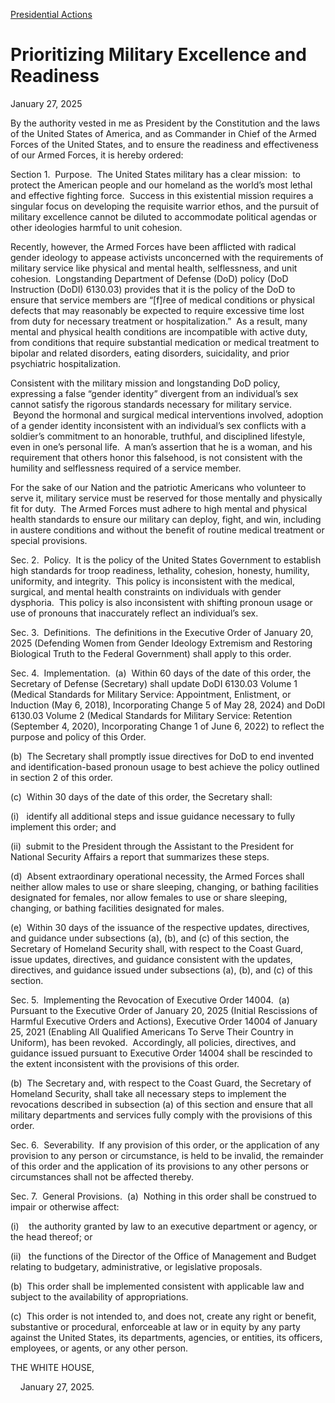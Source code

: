 [Presidential Actions](https://www.whitehouse.gov/presidential-actions/)

# 					Prioritizing Military Excellence and Readiness				

January 27, 2025

By the authority vested in me as President by the Constitution and the laws of the United States of America, and as Commander in Chief of the Armed Forces of the United States, and to ensure the readiness and effectiveness of our Armed Forces, it is hereby ordered:

Section 1.  Purpose.  The United States military has a clear mission:  to protect the American people and our homeland as the world’s most lethal and effective fighting force.  Success in this existential mission requires a singular focus on developing the requisite warrior ethos, and the pursuit of military excellence cannot be diluted to accommodate political agendas or other ideologies harmful to unit cohesion. 

Recently, however, the Armed Forces have been afflicted with radical gender ideology to appease activists unconcerned with the requirements of military service like physical and mental health, selflessness, and unit cohesion.  Longstanding Department of Defense (DoD) policy (DoD Instruction (DoDI) 6130.03) provides that it is the policy of the DoD to ensure that service members are “[f]ree of medical conditions or physical defects that may reasonably be expected to require excessive time lost from duty for necessary treatment or hospitalization.”  As a result, many mental and physical health conditions are incompatible with active duty, from conditions that require substantial medication or medical treatment to bipolar and related disorders, eating disorders, suicidality, and prior psychiatric hospitalization.

Consistent with the military mission and longstanding DoD policy, expressing a false “gender identity” divergent from an individual’s sex cannot satisfy the rigorous standards necessary for military service.  Beyond the hormonal and surgical medical interventions involved, adoption of a gender identity inconsistent with an individual’s sex conflicts with a soldier’s commitment to an honorable, truthful, and disciplined lifestyle, even in one’s personal life.  A man’s assertion that he is a woman, and his requirement that others honor this falsehood, is not consistent with the humility and selflessness required of a service member. 

For the sake of our Nation and the patriotic Americans who volunteer to serve it, military service must be reserved for those mentally and physically fit for duty.  The Armed Forces must adhere to high mental and physical health standards to ensure our military can deploy, fight, and win, including in austere conditions and without the benefit of routine medical treatment or special provisions.

Sec. 2.  Policy.  It is the policy of the United States Government to establish high standards for troop readiness, lethality, cohesion, honesty, humility, uniformity, and integrity.  This policy is inconsistent with the medical, surgical, and mental health constraints on individuals with gender dysphoria.  This policy is also inconsistent with shifting pronoun usage or use of pronouns that inaccurately reflect an individual’s sex.

Sec. 3.  Definitions.  The definitions in the Executive Order of January 20, 2025 (Defending Women from Gender Ideology Extremism and Restoring Biological Truth to the Federal Government) shall apply to this order.

Sec. 4.  Implementation.  (a)  Within 60 days of the date of this order, the Secretary of Defense (Secretary) shall update DoDI 6130.03 Volume 1 (Medical Standards for Military Service: Appointment, Enlistment, or Induction (May 6, 2018), Incorporating Change 5 of May 28, 2024) and DoDI 6130.03 Volume 2 (Medical Standards for Military Service: Retention (September 4, 2020), Incorporating Change 1 of June 6, 2022) to reflect the purpose and policy of this Order.

(b)  The Secretary shall promptly issue directives for DoD to end invented and identification-based pronoun usage to best achieve the policy outlined in section 2 of this order.

(c)  Within 30 days of the date of this order, the Secretary shall:

(i)   identify all additional steps and issue guidance necessary to fully implement this order; and  

(ii)  submit to the President through the Assistant to the President for National Security Affairs a report that summarizes these steps.

(d)  Absent extraordinary operational necessity, the Armed Forces shall neither allow males to use or share sleeping, changing, or bathing facilities designated for females, nor allow females to use or share sleeping, changing, or bathing facilities designated for males.

(e)  Within 30 days of the issuance of the respective updates, directives, and guidance under subsections (a), (b), and (c) of this section, the Secretary of Homeland Security shall, with respect to the Coast Guard, issue updates, directives, and guidance consistent with the updates, directives, and guidance issued under subsections (a), (b), and (c) of this section.

Sec. 5.  Implementing the Revocation of Executive Order 14004.  (a)  Pursuant to the Executive Order of January 20, 2025 (Initial Rescissions of Harmful Executive Orders and Actions), Executive Order 14004 of January 25, 2021 (Enabling All Qualified Americans To Serve Their Country in Uniform), has been revoked.  Accordingly, all policies, directives, and guidance issued pursuant to Executive Order 14004 shall be rescinded to the extent inconsistent with the provisions of this order. 

(b)  The Secretary and, with respect to the Coast Guard, the Secretary of Homeland Security, shall take all necessary steps to implement the revocations described in subsection (a) of this section and ensure that all military departments and services fully comply with the provisions of this order.

Sec. 6.  Severability.  If any provision of this order, or the application of any provision to any person or circumstance, is held to be invalid, the remainder of this order and the application of its provisions to any other persons or circumstances shall not be affected thereby.

Sec. 7.  General Provisions.  (a)  Nothing in this order shall be construed to impair or otherwise affect:

(i)    the authority granted by law to an executive department or agency, or the head thereof; or

(ii)   the functions of the Director of the Office of Management and Budget relating to budgetary, administrative, or legislative proposals.

(b)  This order shall be implemented consistent with applicable law and subject to the availability of appropriations.

(c)  This order is not intended to, and does not, create any right or benefit, substantive or procedural, enforceable at law or in equity by any party against the United States, its departments, agencies, or entities, its officers, employees, or agents, or any other person.

THE WHITE HOUSE,

    January 27, 2025.
